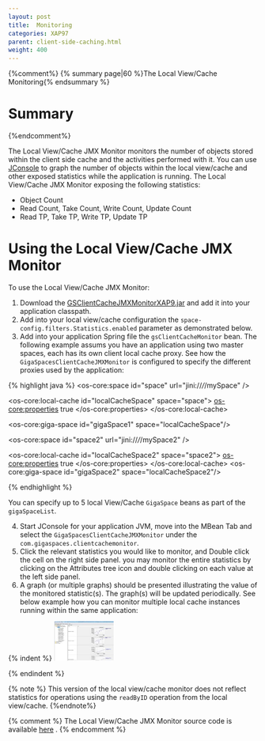 ```yaml
---
layout: post
title:  Monitoring
categories: XAP97
parent: client-side-caching.html
weight: 400
---
```




{%comment%}
 {% summary page|60 %}The Local View/Cache Monitoring{% endsummary %}

# Summary
{%endcomment%}

The Local View/Cache JMX Monitor monitors the number of objects stored within the client side cache and the activities performed with it. You can use [JConsole](http://java.sun.com/developer/technicalArticles/J2SE/jconsole.html) to graph the number of objects within the local view/cache and other exposed statistics while the application is running. The Local View/Cache JMX Monitor exposing the following statistics:

- Object Count
- Read Count, Take Count, Write Count, Update Count
- Read TP, Take TP, Write TP, Update TP

# Using the Local View/Cache JMX Monitor

To use the Local View/Cache JMX Monitor:

1. Download the [GSClientCacheJMXMonitorXAP9.jar](/download_files/GSClientCacheJMXMonitorXAP9.jar) and add it into your application classpath.
2. Add into your local view/cache configuration the `space-config.filters.Statistics.enabled` parameter as demonstrated below.
3. Add into your application Spring file the `gsClientCacheMonitor` bean. The following example assums you have an application using two master spaces, each has its own client local cache proxy. See how the `GigaSpacesClientCacheJMXMonitor` is configured to specify the different proxies used by the application:

{% highlight java %}
<os-core:space id="space" url="jini://*/*/mySpace" />

<os-core:local-cache id="localCacheSpace" space="space">
    <os-core:properties>
        <props>
            <prop key="space-config.filters.Statistics.enabled">true</prop>
        </props>
    </os-core:properties>
</os-core:local-cache>

<os-core:giga-space id="gigaSpace1" space="localCacheSpace"/>

<os-core:space id="space2" url="jini://*/*/mySpace2" />

<os-core:local-cache id="localCacheSpace2" space="space2">
    <os-core:properties>
        <props>
            <prop key="space-config.filters.Statistics.enabled">true</prop>
        </props>
    </os-core:properties>
</os-core:local-cache>
<os-core:giga-space id="gigaSpace2" space="localCacheSpace2"/>

<bean id="gsClientCacheMonitor"
	class="com.gigaspaces.clientcachemonitor.GigaSpacesClientCacheJMXMonitor">
	<property name="gigaSpaceList" >
    	 <list>
           <ref bean="gigaSpace1"/>
           <ref bean="gigaSpace2"/>
         </list>
	</property>
</bean>
{% endhighlight %}

You can specify up to 5 local View/Cache `GigaSpace` beans as part of the `gigaSpaceList`.

4. Start JConsole for your application JVM, move into the MBean Tab and select the `GigaSpacesClientCacheJMXMonitor` under the `com.gigaspaces.clientcachemonitor`.
5. Click the relevant statistics you would like to monitor, and Double click the cell on the right side panel. you may monitor the entire statistics by clicking on the Attributes tree icon and double clicking on each value at the left side panel.
6. A graph (or multiple graphs) should be presented illustrating the value of the monitored statistic(s). The graph(s) will be updated periodically.
See below example how you can monitor multiple local cache instances running within the same application:

{% indent %}
[<img src="/attachment_files/clientCacheJMXMonitor.jpg" width="120" height="80">](/attachment_files/clientCacheJMXMonitor.jpg)

{% endindent %}

{% note %}
This version of the local view/cache monitor does not reflect statistics for operations using the `readByID` operation from the local view/cache.
{%endnote%}

{% comment %}
The Local View/Cache JMX Monitor source code is available [here](/attachment_files/GSClientCacheJMXMonitor_src.zip) .
{% endcomment %}

